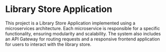 # Library Store Application

This project is a Library Store Application implemented using a microservices architecture. Each microservice is responsible for a specific functionality, ensuring modularity and scalability. The system also includes an API Gateway for routing requests and a responsive frontend application for users to interact with the library store.